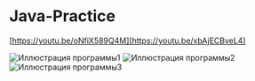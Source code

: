 # Java-Practice
[https://youtu.be/oNfiX589Q4M](https://youtu.be/xbAjECBveL4)

![Иллюстрация программы1](https://github.com/BestyNK/Java-Practice/tree/main/images/1.jpg)
![Иллюстрация программы2](https://github.com/BestyNK/Java-Practice/tree/main/images/2.jpg)
![Иллюстрация программы3](https://github.com/BestyNK/Java-Practice/tree/main/images/3.jpg)
